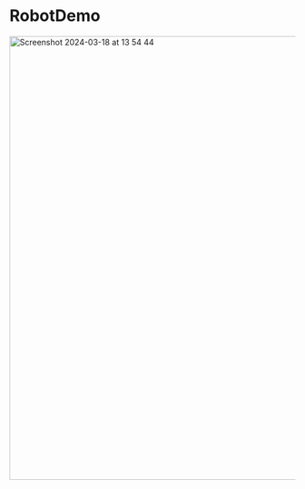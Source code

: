 # RobotDemo

<img width="781" alt="Screenshot 2024-03-18 at 13 54 44" src="https://github.com/thomasdevl/RobotDemo/assets/91684310/84c85614-fc60-4331-805a-f62eacd552ad">
